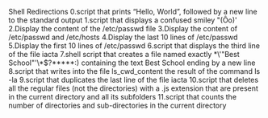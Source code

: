 Shell Redirections
0.script that prints “Hello, World”, followed by a new line to the standard output
1.script that displays a confused smiley "(Ôo)'
2.Display the content of the /etc/passwd file
3.Display the content of /etc/passwd and /etc/hosts
4.Display the last 10 lines of /etc/passwd
5.Display the first 10 lines of /etc/passwd
6.script that displays the third line of the file iacta
7.shell script that creates a file named exactly \*\\'"Best School"\'\\*$\?\*\*\*\*\*:) containing the text Best School ending by a new line
8.script that writes into the file ls_cwd_content the result of the command ls -la
9.script that duplicates the last line of the file iacta
10.script that deletes all the regular files (not the directories) with a .js extension that are present in the current directory and all its subfolders
11.script that counts the number of directories and sub-directories in the current directory
